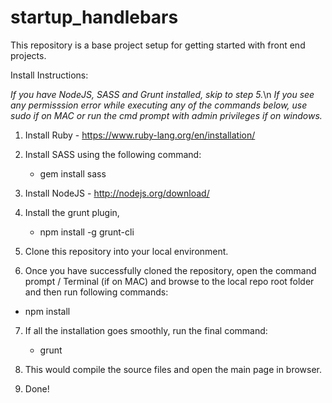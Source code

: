 startup_handlebars
==================

This repository is a base project setup for getting started with front end projects.

Install Instructions:

*If you have NodeJS, SASS and Grunt installed, skip to step 5.*\n
*If you see any permisssion error while executing any of the commands below, use sudo if on MAC or run the cmd prompt with admin privileges if on windows.*

1) Install Ruby - https://www.ruby-lang.org/en/installation/

2) Install SASS using the following command:
   - gem install sass

3) Install NodeJS - http://nodejs.org/download/

4) Install the grunt plugin,
   - npm install -g grunt-cli

5) Clone this repository into your local environment.

6) Once you have successfully cloned the repository, open the command prompt / Terminal (if on MAC) and browse to the local repo root folder and then run following commands:
  - npm install

7) If all the installation goes smoothly, run the final command:
   - grunt
 
8) This would compile the source files and open the main page in browser.

9) Done!
